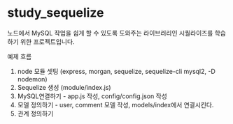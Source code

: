 # study_sequelize

노드에서 MySQL 작업을 쉽게 할 수 있도록 도와주는 라이브러리인 시퀄라이즈를 학습하기 위한 프로젝트입니다.

예제 흐름

1. node 모듈 셋팅 (express, morgan, sequelize, sequelize-cli mysql2, -D nodemon)
2. Sequelize 생성 (module/index.js)
3. MySQL연결하기 - app.js 작성, config/config.json 작성
4. 모델 정의하기 - user, comment 모델 작성, models/index에서 연결시킨다.
5. 관계 정의하기
